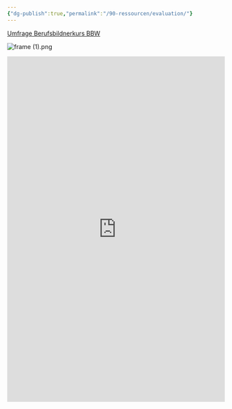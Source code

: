 ```yaml
---
{"dg-publish":true,"permalink":"/90-ressourcen/evaluation/"}
---
```




[Umfrage Berufsbildnerkurs BBW](https://findmind.ch/c/_kuj0l9QhRv)

![frame (1).png](/img/user/frame%20(1).png)
<iframe src="https://findmind.ch/c/_kuj0l9QhRv" style="border:0px #ffffff none;" name="myiFrame" scrolling="no" frameborder="1" marginheight="0px" marginwidth="0px" height="800px" width="100%" allowfullscreen></iframe>
